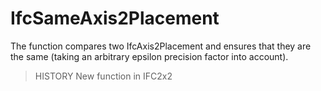 # IfcSameAxis2Placement

The function compares two IfcAxis2Placement and ensures that they are the same (taking an arbitrary epsilon precision factor into account).
<!-- end of short definition -->

> HISTORY New function in IFC2x2
